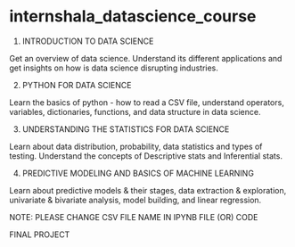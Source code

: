 # internshala_datascience_course

1. INTRODUCTION TO DATA SCIENCE

Get an overview of data science. Understand its different applications and get insights on how is data science disrupting industries.

2. PYTHON FOR DATA SCIENCE

Learn the basics of python - how to read a CSV file, understand operators, variables, dictionaries, functions, and data structure in data science.

3. UNDERSTANDING THE STATISTICS FOR DATA SCIENCE

Learn about data distribution, probability, data statistics and types of testing. Understand the concepts of Descriptive stats and Inferential stats.

4. PREDICTIVE MODELING AND BASICS OF MACHINE LEARNING

Learn about predictive models & their stages, data extraction & exploration, univariate & bivariate analysis, model building, and linear regression.

NOTE: PLEASE CHANGE CSV FILE NAME IN IPYNB FILE (OR) CODE

FINAL PROJECT
